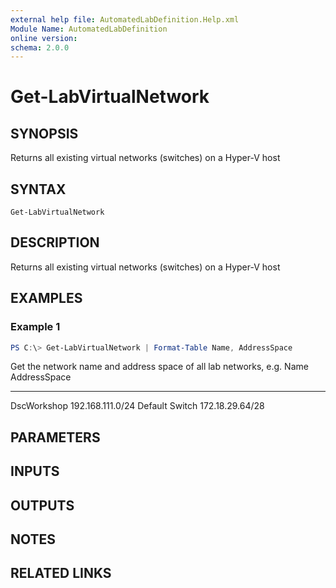 ```yaml
---
external help file: AutomatedLabDefinition.Help.xml
Module Name: AutomatedLabDefinition
online version:
schema: 2.0.0
---
```


# Get-LabVirtualNetwork

## SYNOPSIS
Returns all existing virtual networks (switches) on a Hyper-V host

## SYNTAX

```
Get-LabVirtualNetwork
```

## DESCRIPTION
Returns all existing virtual networks (switches) on a Hyper-V host

## EXAMPLES

### Example 1
```powershell
PS C:\> Get-LabVirtualNetwork | Format-Table Name, AddressSpace
```

Get the network name and address space of all lab networks, e.g.
Name           AddressSpace
----           ------------
DscWorkshop    192.168.111.0/24
Default Switch 172.18.29.64/28

## PARAMETERS

## INPUTS

## OUTPUTS

## NOTES

## RELATED LINKS
